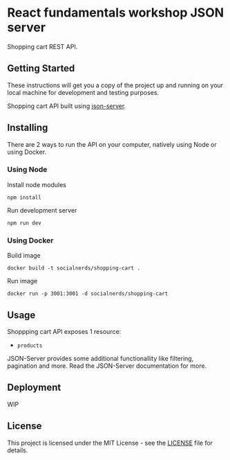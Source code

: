 # React fundamentals workshop JSON server

Shopping cart REST API.

## Getting Started

These instructions will get you a copy of the project up and running on your local machine for development and testing purposes.

Shopping cart API built using [json-server](https://github.com/typicode/json-server).

## Installing

There are 2 ways to run the API on your computer, natively using Node or using Docker.

### Using Node

Install node modules

`npm install`

Run development server

`npm run dev`

### Using Docker

Build image

`docker build -t socialnerds/shopping-cart .`

Run image

`docker run -p 3001:3001 -d socialnerds/shopping-cart`

## Usage

Shoppping cart API exposes 1 resource:

- `products`

JSON-Server provides some additional functionallity like filtering, pagination and more. Read the JSON-Server documentation for more.

## Deployment

WIP

## License

This project is licensed under the MIT License - see the [LICENSE](./LICENSE) file for details.
